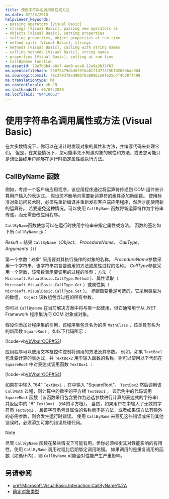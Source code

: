 ```yaml
---
title: 使用字符串名调用属性或方法
ms.date: 07/20/2015
helpviewer_keywords:
- passing operators [Visual Basic]
- strings [Visual Basic], passing new operators as
- objects [Visual Basic], setting properties
- setting properties, object properties at run time
- method calls [Visual Basic], strings
- methods [Visual Basic], calling with string names
- calling methods [Visual Basic], string names
- properties [Visual Basic], setting at run time
- CallByName function
ms.assetid: 79a7b8b4-b8c7-4ad8-aca8-12a9a2b32f03
ms.openlocfilehash: 29072479db36f9f8a81ffd7f3f5b10208ebaa984
ms.sourcegitcommit: f8c270376ed905f6a8896ce0fe25b4f4b38ff498
ms.translationtype: MT
ms.contentlocale: zh-CN
ms.lasthandoff: 06/04/2020
ms.locfileid: "84410652"
---
```

# <a name="calling-a-property-or-method-using-a-string-name-visual-basic"></a>使用字符串名调用属性或方法 (Visual Basic)
在大多数情况下，你可以在设计时发现对象的属性和方法，并编写代码来处理它们。 但是，在某些情况下，您可能事先不知道对象的属性和方法，或者您可能只是想让最终用户能够在运行时指定属性或执行方法。  
  
## <a name="callbyname-function"></a>CallByName 函数  
 例如，考虑一个客户端应用程序，该应用程序通过将运算符传递到 COM 组件来计算用户输入的表达式。 假设您不断地向需要新运算符的组件添加新函数。 使用标准对象访问技术时，必须先重新编译并重新发布客户端应用程序，然后才能使用新的运算符。 若要避免这种情况，可以使用 `CallByName` 函数将新运算符作为字符串传递，而无需更改应用程序。  
  
 `CallByName`函数使您可以在运行时使用字符串来指定属性或方法。 函数的签名如下所 `CallByName` 示：  
  
 *Result*  =  结果 `CallByName`（*Object*、 *ProcedureName*、 *CallType*、 *Arguments*（））  
  
 第一个参数 "*对象*" 采用要对其执行操作的对象的名称。 *ProcedureName*参数采用一个字符串，该字符串包含要调用的方法或属性过程的名称。 *CallType*参数采用一个常数，该常数表示要调用的过程的类型：方法（ `Microsoft.VisualBasic.CallType.Method` ）、属性读取（ `Microsoft.VisualBasic.CallType.Get` ）或属性集（ `Microsoft.VisualBasic.CallType.Set` ）。 *参数*自变量是可选的，它采用类型为的数组， `Object` 该数组包含过程的所有参数。  
  
 你可以 `CallByName` 在当前解决方案中将与类一起使用，但它通常用于从 .NET Framework 程序集访问 COM 对象或对象。  
  
 假设你添加对程序集的引用，该程序集包含名为的类 `MathClass` ，该类具有名为的新函数 `SquareRoot` ，如以下代码所示：  
  
 [!code-vb[VbVbalrOOP#53](~/samples/snippets/visualbasic/VS_Snippets_VBCSharp/VbVbalrOOP/VB/OOP.vb#53)]  
  
 应用程序可以使用文本框控件控制将调用的方法及其参数。 例如，如果 `TextBox1` 包含要计算的表达式，并 `TextBox2` 用于输入函数的名称，则可以使用以下代码在 `SquareRoot` 中对表达式调用函数 `TextBox1` ：  
  
 [!code-vb[VbVbalrOOP#54](~/samples/snippets/visualbasic/VS_Snippets_VBCSharp/VbVbalrOOP/VB/OOP.vb#54)]  
  
 如果在中输入 "64" `TextBox1` ，在中输入 "SquareRoot"， `TextBox2` 然后调用该 `CallMath` 过程，则计算中的数字的平方根 `TextBox1` 。 该示例中的代码调用 `SquareRoot` 函数（该函数采用包含要作为必选参数进行计算的表达式的字符串）并返回中的 "8" `TextBox1` （64的平方根）。 当然，如果用户在中输入了无效的字符串 `TextBox2` ，且该字符串包含属性的名称而不是方法，或者如果该方法有额外的必需参数，则会发生运行时错误。 使用 `CallByName` 来预见这些错误或任何其他错误时，必须添加可靠的错误处理代码。  
  
> [!NOTE]
> 尽管 `CallByName` 函数在某些情况下可能有用，但你必须权衡其对性能影响的有用性，使用 `CallByName` 调用过程比后期绑定调用略慢。 如果调用的是重复调用的函数（如循环内），则 `CallByName` 可能会对性能产生严重影响。  
  
## <a name="see-also"></a>另请参阅

- <xref:Microsoft.VisualBasic.Interaction.CallByName%2A>
- [确定对象类型](determining-object-type.md)

